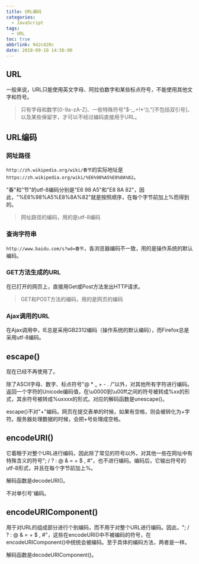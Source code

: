 ```yaml
---
title: URL编码
categories:
  - JavaScript
tags:
  - URL
toc: true
abbrlink: 942c420c
date: 2018-09-10 14:56:00
---
```

## URL
一般来说，URL只能使用英文字母、阿拉伯数字和某些标点符号，不能使用其他文字和符号。

> 只有字母和数字[0-9a-zA-Z]、一些特殊符号"$-_.+!*'(),"[不包括双引号]、以及某些保留字，才可以不经过编码直接用于URL。

## URL编码
### 网址路径
`http://zh.wikipedia.org/wiki/春节`的实际地址是`https://zh.wikipedia.org/wiki/%E6%98%A5%E8%8A%82`。

"春"和"节"的utf-8编码分别是"E6 98 A5"和"E8 8A 82"，因此，"%E6%98%A5%E8%8A%82"就是按照顺序，在每个字节前加上%而得到的。

> 网址路径的编码，用的是utf-8编码

### 查询字符串

`http://www.baidu.com/s?wd=春节`，各浏览器编码不一致，用的是操作系统的默认编码。

### GET方法生成的URL
在已打开的网页上，直接用Get或Post方法发出HTTP请求。

> GET和POST方法的编码，用的是网页的编码

### Ajax调用的URL

在Ajax调用中，IE总是采用GB2312编码（操作系统的默认编码），而Firefox总是采用utf-8编码。

## escape()
现在已经不再使用了。

除了ASCII字母、数字、标点符号"@ * _ + - . /"以外，对其他所有字符进行编码。返回一个字符的Unicode编码值，在\u0000到\u00ff之间的符号被转成%xx的形式，其余符号被转成%uxxxx的形式。对应的解码函数是unescape()。

escape()不对"+"编码。网页在提交表单的时候，如果有空格，则会被转化为+字符。服务器处理数据的时候，会把+号处理成空格。

## encodeURI()
它着眼于对整个URL进行编码，因此除了常见的符号以外，对其他一些在网址中有特殊含义的符号"; / ? : @ & = + $ , #"，也不进行编码。编码后，它输出符号的utf-8形式，并且在每个字节前加上%。

解码函数是decodeURI()。

不对单引号'编码。

## encodeURIComponent()
用于对URL的组成部分进行个别编码，而不用于对整个URL进行编码。因此，"; / ? : @ & = + $ , #"，这些在encodeURI()中不被编码的符号，在encodeURIComponent()中统统会被编码。至于具体的编码方法，两者是一样。

解码函数是decodeURIComponent()。
